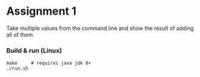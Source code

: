 # Assignment 1

Take multiple values from the command line and show the result of adding all of them.

### Build & run (Linux)
```
make     # requires java jdk 8+
./run.sh
```
